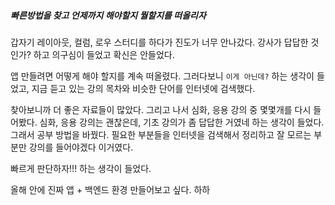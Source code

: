 ##### 빠른방법을 찾고 언제까지 해야할지 뭘할지를 떠올리자

갑자기 레이아웃, 컬럼, 로우 스터디를 하다가 진도가 너무 안나갔다. 강사가 답답한 것인가? 하고 의구심이 들었고 확신은 안들었다.<br/>

앱 만들려면 어떻게 해야 할지를 계속 떠올렸다. 그러다보니 `이게 아닌데?` 하는 생각이 들었고, 지금 듣고 있는 강의 목차와 비슷한 단어를 인터넷에 검색했다.<br/>

찾아보니까 더 좋은 자료들이 많았다. 그리고 나서 심화, 응용 강의 중 몇몇개를 다시 들어봤다. 심화, 응용 강의는 괜찮은데, 기초 강의가 좀 답답한 거였네 하는 생각이 들었다. 그래서 공부 방법을 바꿨다. 필요한 부분들을 인터넷을 검색해서 정리하고 잘 모르는 부분만 강의를 들어야겠다  이거였다.<br/>

빠르게 판단하자!!! 하는 생각이 들었다.<br/>

올해 안에 진짜 앱 + 백엔드 환경 만들어보고 싶다. 하하<br/>



